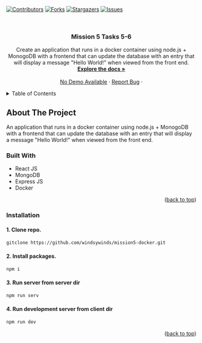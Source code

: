 <a name="readme-top"></a>

[![Contributors][contributors-shield]][contributors-url]
[![Forks][forks-shield]][forks-url]
[![Stargazers][stars-shield]][stars-url]
[![Issues][issues-shield]][issues-url]

<br />
<div align="center">

<h3 align="center">Mission 5 Tasks 5-6</h3>

  <p align="center">
    Create an application that runs in a docker container using node.js + MonogoDB with a frontend that can update the database with an entry that will display a message "Hello World!" when viewed from the front end.
    <br />
    <a href="https://github.com/windsywinds/mission4/"><strong>Explore the docs »</strong></a>
    <br />
    <br />
    <a href="#">No Demo Available</a>
    ·
    <a href="https://github.com/windsywinds/mission5-docker/issues">Report Bug</a>
    ·
    
</div>

<!-- TABLE OF CONTENTS -->
<details>
  <summary>Table of Contents</summary>
  <ol>
    <li>
      <a href="#about-the-project">About The Project</a>
      <ul>
        <li><a href="#built-with">Built With</a></li>
      </ul>
    </li>
    <li>
      <a href="#getting-started">Getting Started</a>
      <ul>
        <li><a href="#installation">Installation</a></li>
      </ul>
    </li>
  </ol>
</details>

<!-- ABOUT THE PROJECT -->

## About The Project

An application that runs in a docker container using node.js + MonogoDB with a frontend that can update the database with an entry that will display a message "Hello World!" when viewed from the front end.

### Built With

- React JS
- MongoDB
- Express JS
- Docker

<p align="right">(<a href="#readme-top">back to top</a>)</p>

### Installation

<h4>1. Clone repo.</h4>

```sh
gitclone https://github.com/windsywinds/mission5-docker.git
```

<h4>2. Install packages.</h4>

```sh
npm i
```

<h4>3. Run server from server dir</h4>

```sh
npm run serv
```

<h4>4. Run development server from client dir</h4>

```sh
npm run dev
```

<p align="right">(<a href="#readme-top">back to top</a>)</p>

<!-- MARKDOWN LINKS & IMAGES -->
<!-- https://www.markdownguide.org/basic-syntax/#reference-style-links -->
[product-screenshot]: https://github.com/windsywinds/mission5-docker/blob/main/src/assets/screenshot.jpg
[vite-url]: https://vitejs.dev/
[contributors-shield]: https://img.shields.io/github/contributors/windsywinds/mission5-docker.svg?style=for-the-badge
[contributors-url]: https://github.com/windsywinds/mission5-docker/graphs/contributors
[forks-shield]: https://img.shields.io/github/forks/windsywinds/mission5-docker.svg?style=for-the-badge
[forks-url]: https://github.com/windsywinds/mission5-docker/network/members
[stars-shield]: https://img.shields.io/github/stars/windsywinds/mission5-docker.svg?style=for-the-badge
[stars-url]: https://github.com/windsywinds/mission5-docker/stargazers
[issues-shield]: https://img.shields.io/github/issues/windsywinds/mission5-docker.svg?style=for-the-badge
[issues-url]: https://github.com/windsywinds/mission5-docker/issues
[license-shield]: https://img.shields.io/github/license/windsywinds/mission5-docker.svg?style=for-the-badge
[license-url]: https://github.com/windsywinds/mission5-docker/blob/master/LICENSE.txt
[linkedin-shield]: https://img.shields.io/badge/-LinkedIn-black.svg?style=for-the-badge&logo=linkedin&colorB=555
[linkedin-url]: https://www.linkedin.com/in/windsor-sam/
[Next.js]: https://img.shields.io/badge/next.js-000000?style=for-the-badge&logo=nextdotjs&logoColor=white
[Next-url]: https://nextjs.org/
[React.js]: https://img.shields.io/badge/React-20232A?style=for-the-badge&logo=react&logoColor=61DAFB
[React-url]: https://reactjs.org/
[Tailwindcss-url]: https://tailwindcss.com
[Vue.js]: https://img.shields.io/badge/Vue.js-35495E?style=for-the-badge&logo=vuedotjs&logoColor=4FC08D
[Vue-url]: https://vuejs.org/
[Angular.io]: https://img.shields.io/badge/Angular-DD0031?style=for-the-badge&logo=angular&logoColor=white
[Angular-url]: https://angular.io/
[Svelte.dev]: https://img.shields.io/badge/Svelte-4A4A55?style=for-the-badge&logo=svelte&logoColor=FF3E00
[Svelte-url]: https://svelte.dev/
[Laravel.com]: https://img.shields.io/badge/Laravel-FF2D20?style=for-the-badge&logo=laravel&logoColor=white
[Laravel-url]: https://laravel.com
[Bootstrap.com]: https://img.shields.io/badge/Bootstrap-563D7C?style=for-the-badge&logo=bootstrap&logoColor=white
[Bootstrap-url]: https://getbootstrap.com
[JQuery.com]: https://img.shields.io/badge/jQuery-0769AD?style=for-the-badge&logo=jquery&logoColor=white
[JQuery-url]: https://jquery.com